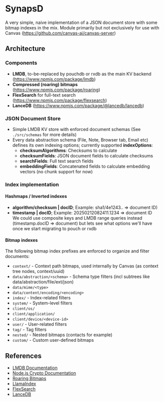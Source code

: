 # SynapsD

A very simple, naive implementation of a JSON document store with some bitmap indexes in the mix. Module primarily but not exclusively for use with Canvas (https://github.com/canvas-ai/canvas-server)

## Architecture

### Components

- **LMDB**, to-be-replaced by pouchdb or rxdb as the main KV backend (https://www.npmjs.com/package/lmdb)
- **Compressed (roaring) bitmaps** (https://www.npmjs.com/package/roaring)
- **FlexSearch** for full-text search (https://www.npmjs.com/package/flexsearch)
- **LanceDB** (https://www.npmjs.com/package/@lancedb/lancedb)

### JSON Document Store

- Simple LMDB KV store with enforced document schemas (See `./src/schemas` for more details)
- Every data abstraction schema (File, Note, Browser tab, Email etc) defines its own indexing options; currently supported **indexOptions**:
  - **checksumAlgorithms**: Checksums to calculate
  - **checksumFields**: JSON document fields to calculate checksums
  - **searchFields**: Full text search fields
  - **embeddingFields**: Concatenated fields to calculate embedding vectors (no chunk support for now)

### Index implementation

#### Hashmaps / Inverted indexes

- **algorithm/checksum | docID**; Example: sha1/4e1243.. => document ID)
- **timestamp | docID**; Example: 20250212082411.1234 => document ID  
We could use composite keys and LMDB range queries instead (timestamp.docID => document) but lets see what options we'll have once we start migrating to pouch or rxdb

#### Bitmap indexes

The following bitmap index prefixes are enforced to organize and filter documents:

- `context/` - Context path bitmaps, used internally by Canvas (as context tree nodes, context/uuid)
- `data/abstraction/<schema>` - Schema type filters (incl subtrees like data/abstraction/file/ext/json)
- `data/mime/<type>`
- `data/content/encoding/<encoding>`
- `index/` - Index-related filters
- `system/` - System-level filters
- `client/os/`
- `client/application/`
- `client/device/<device-id>`
- `user/` - User-related filters
- `tag/` - Tag filters
- `nested/` - Nested bitmaps (contacts for example)
- `custom/` - Custom user-defined bitmaps

## References

- [LMDB Documentation](http://www.lmdb.tech/doc/)
- [Node.js Crypto Documentation](https://nodejs.org/docs/latest-v20.x/api/crypto.html)
- [Roaring Bitmaps](https://roaringbitmap.org/)
- [LlamaIndex](https://www.llamaindex.ai/)
- [FlexSearch](https://github.com/nextapps-de/flexsearch)
- [LanceDB](https://lancedb.com/)
